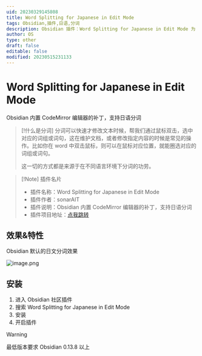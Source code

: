 ```yaml
---
uid: 20230329145808
title: Word Splitting for Japanese in Edit Mode
tags: Obsidian,插件,日语,分词
description: Obsidian 插件：Word Splitting for Japanese in Edit Mode 为 Obsidian 内置 CodeMirror 编辑器的补丁，支持日语分词
author: OS
type: other
draft: false
editable: false
modified: 20230515231133
---
```


# Word Splitting for Japanese in Edit Mode

Obsidian 内置 CodeMirror 编辑器的补丁，支持日语分词

> [!什么是分词]
> 分词可以快速才修改文本时候，帮我们通过鼠标双击，选中对应的词组或词句，这在维护文档，或者修改指定内容的时候是常见的操作。比如你在 word 中双击鼠标，则可以在鼠标对应位置，就能圈选对应的词组或词句。
>
> 这一切的方式都是来源于在不同语言环境下分词的功劳。

> [!Note] 插件名片
> - 插件名称：Word Splitting for Japanese in Edit Mode
> - 插件作者：sonarAIT
> - 插件说明：Obsidian 内置 CodeMirror 编辑器的补丁，支持日语分词
> - 插件项目地址：[点我跳转](https://github.com/sonarAIT/cm-japanese-patch)

## 效果&特性

Obsidian 默认的日文分词效果

![image.png](https://cdn.pkmer.cn/images/20230511211835.png!pkmer)

## 安装

1. 进入 Obsidian 社区插件
2. 搜索 Word Splitting for Japanese in Edit Mode
3. 安装
4. 开启插件

> [!Warning]
> 最低版本要求 Obsidian 0.13.8 以上